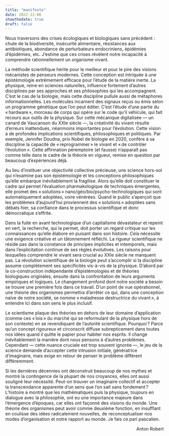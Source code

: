 ```yaml
---
title: "manifesto"
date: 2022-12-06
showthedate: true
draft: false
---
```


Nous traversons des crises écologiques et biologiques sans précédent : chute de la biodiversité, insécurité alimentaire, résistances aux antibiotiques, abondance de perturbateurs endocriniens, épidémies d’épidémies, etc. J’estime que ces crises révèlent notre incapacité à comprendre rationnellement un organisme vivant. 

La méthode scientifique hérite pour le meilleur et pour le pire des visions mécanistes de penseurs modernes. Cette conception est intriquée à une épistémologie extrêmement efficace pour l’étude de la matière inerte. La physique, reine en sciences naturelles, influence fortement d’autres disciplines par ses approches et ses philosophies qui les accompagnent. C’est le cas de la biologie, mais cette discipline pullule aussi de métaphores informationnelles. Les molécules incarnent des signaux reçus ou émis selon un programme génétique que l’on peut éditer. C’est l’étude d’une partie du « hardware », morceau de corps qui opère sur le code qu’il véhicule, qui fait recours aux outils de la physique. Sur cette mécanique digitalisée — un canard de Vaucanson du XXIe siècle —, la créativité du vivant résulte d’erreurs inattendues, néanmoins importantes pour l’évolution. Cette vision a de profondes implications scientifiques, philosophiques et politiques. Par exemple, Jennifer Doudna, prix Nobel de biologie en 2020, confère à sa discipline la capacité de « reprogrammer » le vivant et « de contrôler l’évolution ». Cette affirmation péremptoire (et fausse) n’apparaît pas comme telle dans le cadre de la théorie en vigueur, remise en question par beaucoup d’expériences déjà. 

Au lieu d’instituer une objectivité collective précieuse, une science hors-sol qui n’examine pas son épistémologie et les conceptions philosophiques qu’elle embarque inévitablement la fragilise. Alors qu’elle doit constituer le cadre qui permet l’évaluation pharmakologique de techniques émergentes, elle promet des « solutions » nano/géo/bio/psycho-technologiques qui sont automatiquement adoptées, voire vénérées. Quand le public s’aperçoit que les problèmes d’aujourd’hui proviennent des « solutions » adoptées sans débats hier, sa confiance dans le processus scientifique et donc démocratique s’effrite. 

Dans la fuite en avant technologique d’un capitalisme dévastateur et repeint en vert, la recherche, qui la permet, doit porter un regard critique sur les connaissances qu’elle élabore en puisant dans son histoire. Cela nécessite une exigence créative et un tâtonnement réfléchi. La rigueur scientifique ne réside pas dans la constance de principes implicites et intemporels, mais dans l’explicitation continue de ses règles évolutives. Les raisons pour lesquelles comprendre le vivant sera crucial au XXIe siècle ne manquent pas. La révolution scientifique de la biologie peut s’accomplir si la discipline assume complètement ses spécificités vis-à-vis de la physique. D’abord par la co-construction indépendante d’épistémologies et de théories biologiques originales, ensuite dans la confrontation de leurs arguments empiriques et logiques. Le changement profond dont notre société a besoin se trouve une première fois dans ce travail. D’un point de vue opérationnel, une théorie des organismes permettra d’arrêter ce qui, dans une conception naïve de notre société, se nomme « maladresse destructrice du vivant », à entendre ici dans son sens le plus inclusif. 

Le scientisme plaque des théories en dehors de leur domaine d’application (comme ces « lois » du marché qui se reformulant de la physique hors de son contexte) en se revendiquant de l’autorité scientifique. Pourquoi ? Parce qu’un concept rigoureux et circonscrit diffuse subrepticement dans toutes nos idées quand il quitte le papier pour habiter nos esprits. Il change inévitablement la manière dont nous pensons à d’autres problèmes. Cependant — cette nuance cruciale est trop souvent ignorée —, le jeu de la science demande d’accepter cette intrusion initiale, génératrice d’imaginaire, mais exige en retour de penser le problème différent différemment. 

Si les dernières décennies ont déconstruit beaucoup de nos mythes et montré la contingence de la plupart de nos croyances, elles ont aussi souligné leur nécessité. Peut-on trouver un imaginaire collectif et accepter la transcendance apparente d’un sens que l’on sait sans fondement ? L’histoire a montré que les mathématiques puis la physique, toujours en dialogue avec la philosophie, ont eu une importance majeure dans l’émergence d’époques, car elles ont façonné des visions du monde. Une théorie des organismes peut avoir comme deuxième fonction, en insufflant en coulisse des idées radicalement nouvelles, de reconceptualiser nos modes d’organisation et notre rapport au monde. Je fais ce pari pascalien.

<p align="right"> Anton Robert </p>
